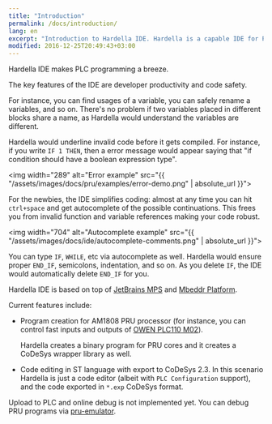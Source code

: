 ```yaml
---
title: "Introduction"
permalink: /docs/introduction/
lang: en
excerpt: "Introduction to Hardella IDE. Hardella is a capable IDE for PLC programming in 61131 languages (ST, etc)"
modified: 2016-12-25T20:49:43+03:00
---
```


Hardella IDE makes PLC programming a breeze.

The key features of the IDE are developer productivity and code safety.

For instance, you can find usages of a variable, you can safely rename a variables, and so on. There's no problem if two variables placed in different blocks share a name, as Hardella would understand the variables are different.

Hardella would underline invalid code before it gets compiled. For instance, if you write `IF 1 THEN`, then a error message would appear saying that "if condition should have a boolean expression type".

 <img width="289" alt="Error example" src="{{ "/assets/images/docs/pru/examples/error-demo.png" | absolute_url }}">
  
For the newbies, the IDE simplifies coding: almost at any time you can hit `ctrl+space` and get autocomplete of the possible continuations. This frees you from invalid function and variable references making your code robust.

  <img width="704" alt="Autocomplete example" src="{{ "/assets/images/docs/ide/autocomplete-comments.png" | absolute_url }}">

You can type `IF`, `WHILE`, etc via autocomplete as well. Hardella would ensure proper `END_IF`, semicolons, indentation, and so on. As you delete `IF`, the IDE would automatically delete `END_IF` for you.  


Hardella IDE is based on top of [JetBrains MPS](https://www.jetbrains.com/mps/) and [Mbeddr Platform](http://mbeddr.com/).

Current features include:

  - Program creation for AM1808 PRU processor (for instance, you can control fast inputs and outputs of [OWEN PLC110 М02](http://www.owen.ru/catalog/programmiruemij_logicheskij_kontroller_oven_plk110/opisanie)).
  
    Hardella creates a binary program for PRU cores and it creates a CoDeSys wrapper library as well.
     
  - Code editing in ST language with export to CoDeSys 2.3. In this scenario Hardella is just a code editor (albeit with `PLC Configuration` support), and the code exported in `*.exp` CoDeSys format.

Upload to PLC and online debug is not implemented yet.
You can debug PRU programs via [pru-emulator](https://github.com/vlsi/pru-emulator).
